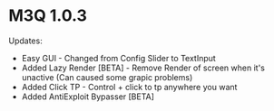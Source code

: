 # M3Q 1.0.3
Updates:
+ Easy GUI - Changed from Config Slider to TextInput
+ Added Lazy Render [BETA] - Remove Render of screen when it's unactive (Can caused some grapic problems)
+ Added Click TP - Control + click to tp anywhere you want
+ Added AntiExploit Bypasser [BETA]
